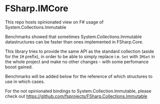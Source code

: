 # FSharp.IMCore


This repo hosts opinionated view on F# usage of System.Collections.Immutable

Benchmarks showed that sometimes System.Collections.Immutable datastructures can be faster than ones implemented in FSharp.Core.

This library tries to provide the same API as the standard collection (aside for the `IM` prefix), 
in order to be able to simply replace i.e. `Set` with `IMSet` in the whole project and make no other changes - with some perfomance boost gained.



Benchmarks will be added below for the reference of which structures to use in which cases.


For the not opinionated bindings to System.Collection.Immutable, please check out https://github.com/fsprojects/FSharp.Collections.Immutable


